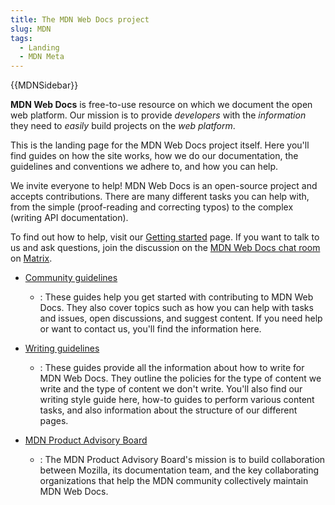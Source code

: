 ```yaml
---
title: The MDN Web Docs project
slug: MDN
tags:
  - Landing
  - MDN Meta
---
```

{{MDNSidebar}}

**MDN Web Docs** is free-to-use resource on which we document the open web platform. Our mission is to provide _developers_ with the _information_ they need to _easily_ build projects on the _web platform_.

This is the landing page for the MDN Web Docs project itself. Here you'll find guides on how the site works, how we do our documentation, the guidelines and conventions we adhere to, and how you can help.

We invite everyone to help! MDN Web Docs is an open-source project and accepts contributions. There are many different tasks you can help with, from the simple (proof-reading and correcting typos) to the complex (writing API documentation).

To find out how to help, visit our [Getting started](/en-US/docs/MDN/Community/Contributing/Getting_started) page. If you want to talk to us and ask questions, join the discussion on the [MDN Web Docs chat room](https://chat.mozilla.org/#/room/#mdn:mozilla.org) on [Matrix](https://wiki.mozilla.org/Matrix).

- [Community guidelines](/en-US/docs/MDN/Community)
    - : These guides help you get started with contributing to MDN Web Docs. They also cover topics such as how you can help with tasks and issues, open discussions, and suggest content. If you need help or want to contact us, you'll find the information here.

- [Writing guidelines](/en-US/docs/MDN/Writing_Guidelines)
    - : These guides provide all the information about how to write for MDN Web Docs. They outline the policies for the type of content we write and the type of content we don't write. You'll also find our writing style guide here, how-to guides to perform various content tasks, and also information about the structure of our different pages.

- [MDN Product Advisory Board](/en-US/docs/MDN/MDN_Product_Advisory_Board)
    - : The MDN Product Advisory Board's mission is to build collaboration between Mozilla, its documentation team, and the key collaborating organizations that help the MDN community collectively maintain MDN Web Docs.